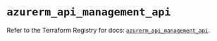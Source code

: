 # `azurerm_api_management_api`

Refer to the Terraform Registry for docs: [`azurerm_api_management_api`](https://registry.terraform.io/providers/hashicorp/azurerm/3.107.0/docs/resources/api_management_api).
